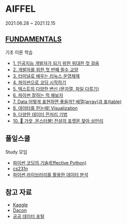# AIFFEL
2021.06.28 ~ 2021.12.15

## [FUNDAMENTALS](FUNDAMENTALS/README.md)
기초 이론 학습
- [1. 인공지능 개발자가 되기 위한 위대한 첫 걸음](FUNDAMENTALS/01.md)
- [2. 개발자를 위한 첫 번째 필수 교양](FUNDAMENTALS/02.md)
- [3. 터미널로 배우는 리눅스 운영체제](FUNDAMENTALS/03.md)
- [4. 파이썬으로 코딩 시작하기](FUNDAMENTALS/04.md)
- [5. 텍스트의 다양한 변신 (문자열, 파일 다루기)](FUNDAMENTALS/05.md)
- [6. 파이썬 잘하는 척 해보자](FUNDAMENTALS/06.md)
- [7. Data 어떻게 표현하면 좋을까? 배열(array)과 표(table)](FUNDAMENTALS/07.ipynb)
- [8. 데이터를 한눈에! Visualization](FUNDAMENTALS/08.ipynb)
- [9. 다양한 데이터 전처리 기법](FUNDAMENTALS/09.ipynb)
- [10. 🦄 가랏, 몬스터볼! 전설의 포켓몬 찾아 삼만리](FUNDAMENTALS/10.ipynb)

## 풀잎스쿨
Study 모임
- [파이썬 코딩의 기술(Effective Python)](https://github.com/t1seo/Python_Notebook/tree/master/effective_python)
- [cs231n](http://cs231n.stanford.edu/)
- [파이썬 라이브러리를 활용한 데이터 분석](http://www.kyobobook.co.kr/product/detailViewKor.laf?ejkGb=KOR&mallGb=KOR&barcode=9791162241905&orderClick=LOA&Kc=)

## 참고 자료
- [Kaggle](https://www.kaggle.com/)
- [Dacon](https://dacon.io/)
- [공공 데이터 포털](https://www.data.go.kr/)